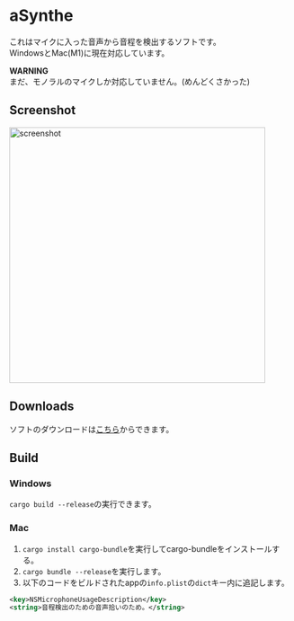 # aSynthe
これはマイクに入った音声から音程を検出するソフトです。  
WindowsとMac(M1)に現在対応しています。

**WARNING**  
まだ、モノラルのマイクしか対応していません。(めんどくさかった)

## Screenshot
<img width="455" alt="screenshot" src="https://user-images.githubusercontent.com/45121209/188258254-a734da9b-8597-4956-a373-c845ee48119a.png">

## Downloads
ソフトのダウンロードは[こちら](https://github.com/tasuren/aSynthe/releases)からできます。

## Build
### Windows
`cargo build --release`の実行できます。

### Mac
1. `cargo install cargo-bundle`を実行してcargo-bundleをインストールする。
2. `cargo bundle --release`を実行します。
3. 以下のコードをビルドされたappの`info.plist`の`dict`キー内に追記します。
```xml
<key>NSMicrophoneUsageDescription</key>
<string>音程検出のための音声拾いのため。</string>
```